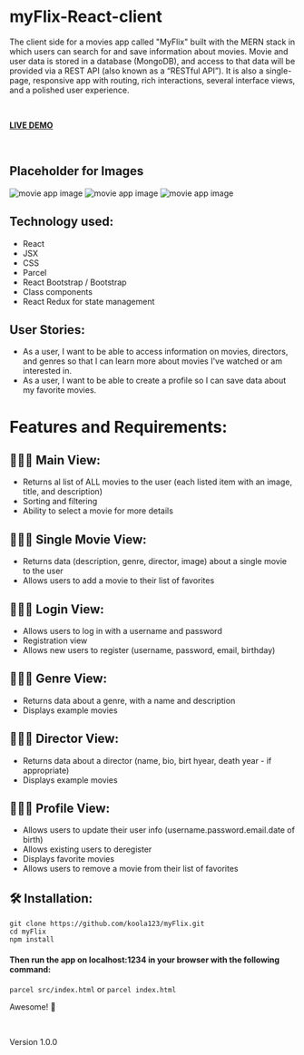 # myFlix-React-client

The client side for a movies app called "MyFlix" built with the MERN stack in which users can search for and save information about movies. Movie and user data is stored in a database (MongoDB), and access to that data will be provided via a REST API (also known as a “RESTful API”). It is also a single-page, responsive app with routing, rich interactions, several interface views, and a polished user experience. 

<br>

<strong>[LIVE DEMO](https://myflix-movies-client.netlify.app/)</strong>

<br>

## Placeholder for Images
<p align-right>
<img src="http://via.placeholder.com/150x150" alt="movie app image">
<img src="http://via.placeholder.com/150x150" alt="movie app image">
<img src="http://via.placeholder.com/150x150" alt="movie app image">
   </p>
 
## Technology used:

- React 
- JSX 
- CSS
- Parcel
- React Bootstrap / Bootstrap
- Class components
- React Redux for state management

## User Stories:

- As a user, I want to be able to access information on movies, directors, and genres so that I can learn more about movies I've watched or am interested in.
- As a user, I want to be able to create a profile so I can save data about my favorite movies.

# Features and Requirements:

## 👨🏻‍💻 Main View:

* Returns al list of ALL movies to the user (each listed item with an image, title, and description)
* Sorting and filtering
* Ability to select a movie for more details

## 👨🏻‍💻 Single Movie View:

* Returns data (description, genre, director, image) about a single movie to the user
* Allows users to add a movie to their list of favorites

## 👨🏻‍💻 Login View:

* Allows users to log in with a username and password
* Registration view
* Allows new users to register (username, password, email, birthday)

## 👨🏻‍💻 Genre View:

* Returns data about a genre, with a name and description
* Displays example movies

## 👨🏻‍💻 Director View:

* Returns data about a director (name, bio, birt hyear, death year - if appropriate)
* Displays example movies

## 👨🏻‍💻 Profile View:

* Allows users to update their user info (username.password.email.date of birth)
* Allows existing users to deregister
* Displays favorite movies
* Allows users to remove a movie from their list of favorites

## 🛠 Installation: 
 ```
 git clone https://github.com/koola123/myFlix.git
 cd myFlix
 npm install
 ````
 
#### Then run the app on localhost:1234 in your browser with the following command:
 
 `parcel src/index.html`
  or
  `parcel index.html`
 
 Awesome! 🚀
 
 <br>
 
Version 1.0.0

